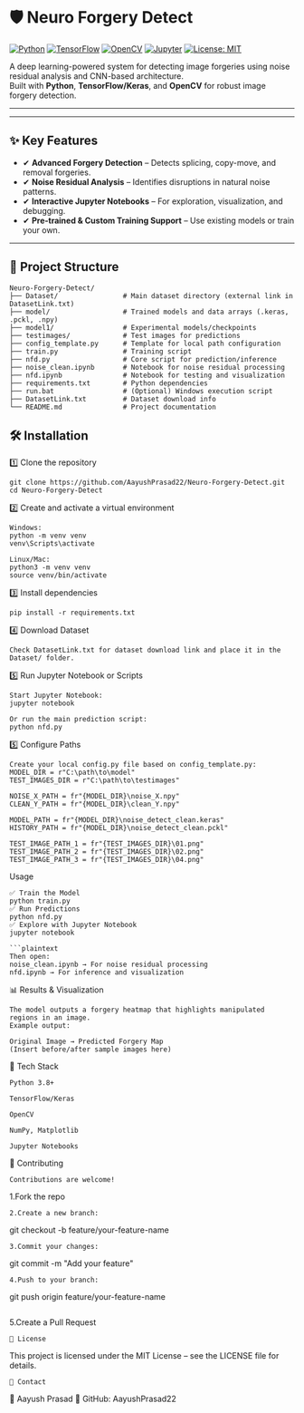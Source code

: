 # 🛡️ Neuro Forgery Detect

[![Python](https://img.shields.io/badge/Python-3.x-blue.svg)](https://www.python.org/)
[![TensorFlow](https://img.shields.io/badge/TensorFlow-2.x-orange.svg)](https://www.tensorflow.org/)
[![OpenCV](https://img.shields.io/badge/OpenCV-4.x-green.svg)](https://opencv.org/)
[![Jupyter](https://img.shields.io/badge/Notebook-Jupyter-F37626.svg)](https://jupyter.org/)
[![License: MIT](https://img.shields.io/badge/License-MIT-yellow.svg)](LICENSE)

A deep learning-powered system for detecting image forgeries using noise residual analysis and CNN-based architecture.  
Built with **Python**, **TensorFlow/Keras**, and **OpenCV** for robust image forgery detection.

---

---

## ✨ Key Features
- ✔ **Advanced Forgery Detection** – Detects splicing, copy-move, and removal forgeries.
- ✔ **Noise Residual Analysis** – Identifies disruptions in natural noise patterns.
- ✔ **Interactive Jupyter Notebooks** – For exploration, visualization, and debugging.
- ✔ **Pre-trained & Custom Training Support** – Use existing models or train your own.

---

## 📂 Project Structure
```plaintext
Neuro-Forgery-Detect/
├── Dataset/                # Main dataset directory (external link in DatasetLink.txt)
├── model/                  # Trained models and data arrays (.keras, .pckl, .npy)
├── model1/                 # Experimental models/checkpoints
├── testimages/             # Test images for predictions
├── config_template.py      # Template for local path configuration
├── train.py                # Training script
├── nfd.py                  # Core script for prediction/inference
├── noise_clean.ipynb       # Notebook for noise residual processing
├── nfd.ipynb               # Notebook for testing and visualization
├── requirements.txt        # Python dependencies
├── run.bat                 # (Optional) Windows execution script
├── DatasetLink.txt         # Dataset download info
└── README.md               # Project documentation
```

## 🛠 Installation
1️⃣ Clone the repository
```
git clone https://github.com/AayushPrasad22/Neuro-Forgery-Detect.git
cd Neuro-Forgery-Detect
```
2️⃣ Create and activate a virtual environment
```
Windows:
python -m venv venv
venv\Scripts\activate

Linux/Mac:
python3 -m venv venv
source venv/bin/activate

```
3️⃣ Install dependencies
```
pip install -r requirements.txt

```
4️⃣ Download Dataset
```
Check DatasetLink.txt for dataset download link and place it in the Dataset/ folder.
```
5️⃣ Run Jupyter Notebook or Scripts
```
Start Jupyter Notebook:
jupyter notebook

Or run the main prediction script:
python nfd.py
```
5️⃣ Configure Paths
```
Create your local config.py file based on config_template.py:
MODEL_DIR = r"C:\path\to\model"
TEST_IMAGES_DIR = r"C:\path\to\testimages"

NOISE_X_PATH = fr"{MODEL_DIR}\noise_X.npy"
CLEAN_Y_PATH = fr"{MODEL_DIR}\clean_Y.npy"

MODEL_PATH = fr"{MODEL_DIR}\noise_detect_clean.keras"
HISTORY_PATH = fr"{MODEL_DIR}\noise_detect_clean.pckl"

TEST_IMAGE_PATH_1 = fr"{TEST_IMAGES_DIR}\01.png"
TEST_IMAGE_PATH_2 = fr"{TEST_IMAGES_DIR}\02.png"
TEST_IMAGE_PATH_3 = fr"{TEST_IMAGES_DIR}\04.png"
```
Usage
```
✅ Train the Model
python train.py
✅ Run Predictions
python nfd.py
✅ Explore with Jupyter Notebook
jupyter notebook

```plaintext
Then open:
noise_clean.ipynb → For noise residual processing
nfd.ipynb → For inference and visualization
```
📊 Results & Visualization
```
The model outputs a forgery heatmap that highlights manipulated regions in an image.
Example output:

Original Image → Predicted Forgery Map
(Insert before/after sample images here)
```
🧩 Tech Stack
```
Python 3.8+

TensorFlow/Keras

OpenCV

NumPy, Matplotlib

Jupyter Notebooks
```
🤝 Contributing
```
Contributions are welcome!
```
1.Fork the repo
```
2.Create a new branch:
```
git checkout -b feature/your-feature-name
```
3.Commit your changes:
```
git commit -m "Add your feature"
```
4.Push to your branch:
```
git push origin feature/your-feature-name
```
```
5.Create a Pull Request

```
📜 License
```
This project is licensed under the MIT License – see the LICENSE file for details.
```
📧 Contact
```
👤 Aayush Prasad
📩 GitHub: AayushPrasad22
